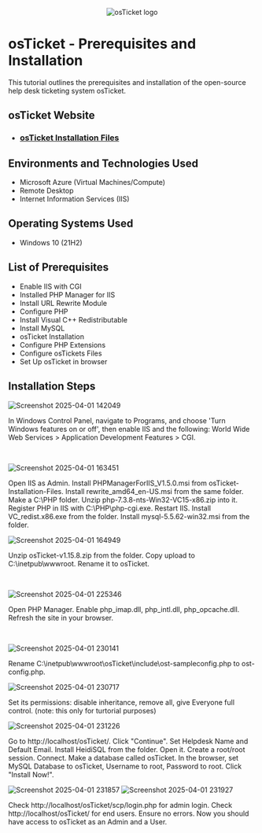 <p align="center">
<img src="https://i.imgur.com/Clzj7Xs.png" alt="osTicket logo"/>
</p>

<h1>osTicket - Prerequisites and Installation</h1>
This tutorial outlines the prerequisites and installation of the open-source help desk ticketing system osTicket.<br />


<h2>osTicket Website</h2>

- ### [osTicket Installation Files](https://docs.osticket.com/en/latest/Getting%20Started/Installation.html)

<h2>Environments and Technologies Used</h2>

- Microsoft Azure (Virtual Machines/Compute)
- Remote Desktop
- Internet Information Services (IIS)

<h2>Operating Systems Used </h2>

- Windows 10</b> (21H2)

<h2>List of Prerequisites</h2>

- Enable IIS with CGI
- Installed PHP Manager for IIS
- Install URL Rewrite Module
- Configure PHP
- Install Visual C++ Redistributable
- Install MySQL
- osTicket Installation
- Configure PHP Extensions
- Configure osTickets Files
- Set Up osTicket in browser

<h2>Installation Steps</h2>


![Screenshot 2025-04-01 142049](https://github.com/user-attachments/assets/80cd9872-9500-4816-9049-2cfb2a5071d8)

<p>
In Windows Control Panel, navigate to Programs, and choose 'Turn Windows features on or off', then enable IIS and the following: World Wide Web Services > Application Development Features > CGI.
</p>
<br />


![Screenshot 2025-04-01 163451](https://github.com/user-attachments/assets/5e57d9d5-3326-431a-988d-a62f45cb9af1)

<p>
Open IIS as Admin. Install PHPManagerForIIS_V1.5.0.msi from osTicket-Installation-Files. Install rewrite_amd64_en-US.msi from the same folder. Make a C:\PHP folder. Unzip php-7.3.8-nts-Win32-VC15-x86.zip into it. Register PHP in IIS with C:\PHP\php-cgi.exe. Restart IIS. Install VC_redist.x86.exe from the folder. Install mysql-5.5.62-win32.msi from the folder.
<br />


![Screenshot 2025-04-01 164949](https://github.com/user-attachments/assets/1a545381-a6bf-4e90-89b7-d74f3f46344e)

<p>
Unzip osTicket-v1.15.8.zip from the folder. Copy upload to C:\inetpub\wwwroot. Rename it to osTicket. 
</p>
<br />


![Screenshot 2025-04-01 225346](https://github.com/user-attachments/assets/9a345d92-6346-44de-a513-7cbb3f0d9fa7)

<p>
Open PHP Manager. Enable php_imap.dll, php_intl.dll, php_opcache.dll. Refresh the site in your browser.
</p> 
<br />


![Screenshot 2025-04-01 230141](https://github.com/user-attachments/assets/4ae2a4e6-b9c4-40a2-9bce-daf9d2398215)

<p>
Rename C:\inetpub\wwwroot\osTicket\include\ost-sampleconfig.php to ost-config.php. 
</p>


![Screenshot 2025-04-01 230717](https://github.com/user-attachments/assets/7c529cf9-bacf-4d01-b299-55e5b72295cf)

<p>
Set its permissions: disable inheritance, remove all, give Everyone full control. (note: this only for turtorial purposes)
</p>


![Screenshot 2025-04-01 231226](https://github.com/user-attachments/assets/1b9deac6-d329-484f-ad4c-65812af3580b)

<p>
Go to http://localhost/osTicket/. Click "Continue". Set Helpdesk Name and Default Email. Install HeidiSQL from the folder. Open it. Create a root/root session. Connect. Make a database called osTicket. In the browser, set MySQL Database to osTicket, Username to root, Password to root. Click "Install Now!".
</p>


![Screenshot 2025-04-01 231857](https://github.com/user-attachments/assets/88ac9008-5f89-4488-91c5-b85a5d553b9e) ![Screenshot 2025-04-01 231927](https://github.com/user-attachments/assets/431393ca-d874-4550-bfbb-5cb84c2af215)

<p>
Check http://localhost/osTicket/scp/login.php for admin login. Check http://localhost/osTicket/ for end users. Ensure no errors. Now you should have access to osTicket as an Admin and a User.
</p>
